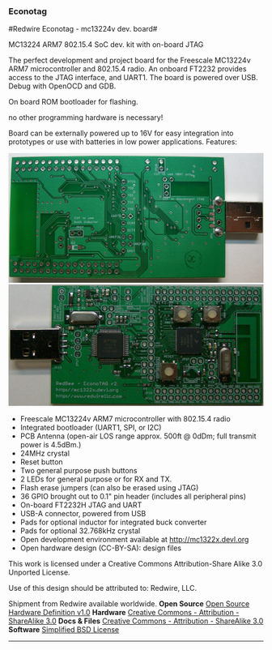 ### Econotag ###

#Redwire Econotag - mc13224v dev. board#


MC13224 ARM7 802.15.4 SoC dev. kit with on-board JTAG

The perfect development and project board for the Freescale MC13224v ARM7 microcontroller and 802.15.4 radio. An onboard FT2232 provides access to the JTAG interface, and UART1. The board is powered over USB.
Debug with OpenOCD and GDB.

On board ROM bootloader for flashing.

no other programming hardware is necessary!

Board can be externally powered up to 16V for easy integration into prototypes or use with batteries in low power applications.
Features:

![econotag-r2-bottom](econotag-r2-bottom.jpg "econotag-r2-bottom")
![econotag-r2-top](econotag-r2-top.jpg "econotag-r2-top")

* Freescale MC13224v ARM7 microcontroller with 802.15.4 radio
* Integrated bootloader (UART1, SPI, or I2C)
* PCB Antenna (open-air LOS range approx. 500ft @ 0dDm; full transmit power is 4.5dBm.)
* 24MHz crystal
* Reset button
* Two general purpose push buttons
* 2 LEDs for general purpose or for RX and TX.
* Flash erase jumpers (can also be erased using JTAG)
* 36 GPIO brought out to 0.1" pin header (includes all peripheral pins)
* On-board FT2232H JTAG and UART
* USB-A connector, powered from USB
* Pads for optional inductor for integrated buck converter
* Pads for optional 32.768kHz crystal
* Open development environment available at http://mc1322x.devl.org
* Open hardware design (CC-BY-SA): design files

This work is licensed under a Creative Commons Attribution-Share Alike 3.0 Unported License.

Use of this design should be attributed to: Redwire, LLC.

Shipment from Redwire available worldwide.
**Open Source**
 [Open Source Hardware Definition v1.0](http://www.inmojo.com/licenses/#oshw_v1.0)
 **Hardware**
 [Creative Commons - Attribution - ShareAlike 3.0](http://www.inmojo.com/licenses/#cc_a_sa_3.0)
 **Docs & Files**
 [Creative Commons - Attribution - ShareAlike 3.0](http://www.inmojo.com/licenses/#cc_a_sa_3.0)
 **Software**
 [Simplified BSD License](http://www.inmojo.com/licenses/#simpbsd)

***

